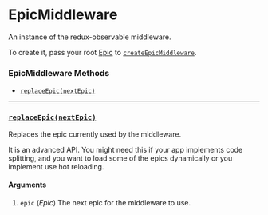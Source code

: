 # EpicMiddleware

An instance of the redux-observable middleware.

To create it, pass your root [Epic](../basics/Epics.md) to [`createEpicMiddleware`](createEpicMiddleware.md).

### EpicMiddleware Methods

- [`replaceEpic(nextEpic)`](#replaceEpic)

<hr>

### <a id='replaceEpic'></a>[`replaceEpic(nextEpic)`](#replaceEpic)

Replaces the epic currently used by the middleware.

It is an advanced API. You might need this if your app implements code splitting, and you want to load some of the epics dynamically or you implement use hot reloading.

#### Arguments

1. `epic` (*Epic*) The next epic for the middleware to use.
